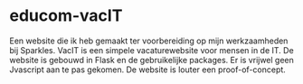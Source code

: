 # educom-vacIT
Een website die ik heb gemaakt ter voorbereiding op mijn werkzaamheden bij Sparkles. VacIT is een simpele vacaturewebsite voor mensen in de IT. De website is gebouwd in Flask en de gebruikelijke packages. Er is vrijwel geen Jvascript aan te pas gekomen. De website is louter een proof-of-concept.  
